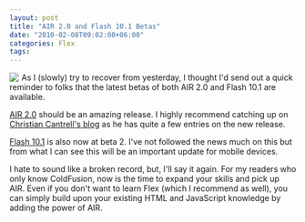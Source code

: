 ```yaml
---
layout: post
title: "AIR 2.0 and Flash 10.1 Betas"
date: "2010-02-08T09:02:00+06:00"
categories: Flex 
tags: 
---
```


<img src="https://static.raymondcamden.com/images/cfjedi/air_icon_special.gif" style="align:left;margin-right:5px" align="left" /> As I (slowly) try to recover from yesterday, I thought I'd send out a quick reminder to folks that the latest betas of both AIR 2.0 and Flash 10.1 are available. 

<a href="http://labs.adobe.com/technologies/air2/">AIR 2.0</a> should be an amazing release. I highly recommend catching up on <a href="http://blogs.adobe.com/cantrell/">Christian Cantrell's blog</a> as he has quite a few entries on the new release.

<a href="http://labs.adobe.com/technologies/flashplayer10/">Flash 10.1</a> is also now at beta 2. I've not followed the news much on this but from what I can see this will be an important update for mobile devices. 

I hate to sound like a broken record, but, I'll say it again. For my readers who only know ColdFusion, now is the time to expand your skills and pick up AIR. Even if you don't want to learn Flex (which I recommend as well), you can simply build upon your existing HTML and JavaScript knowledge by adding the power of AIR.

<br clear="all">